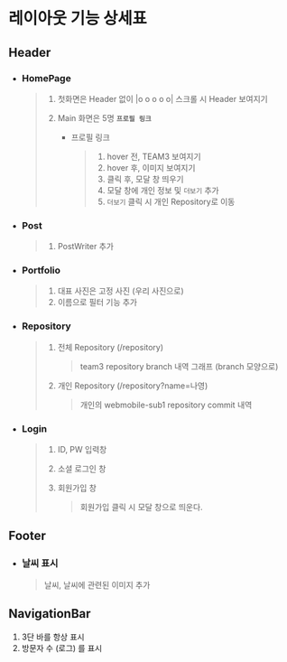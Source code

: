# 레이아웃 기능 상세표



## Header

* ### HomePage

  > 1. 첫화면은 Header 없이
  >    |o o o o o|
  >    스크롤 시 Header 보여지기
  >
  > 2. Main 화면은 5명 **`프로필 링크`**
  >
  >    * 프로필 링크
  >
  >      > 1. hover 전, TEAM3 보여지기
  >      > 2. hover 후, 이미지 보여지기
  >      > 3. 클릭 후, 모달 창 띄우기
  >      > 4. 모달 창에 개인 정보 및 `더보기` 추가
  >      > 5. `더보기` 클릭 시 개인 Repository로 이동

* ### Post

  > 1. PostWriter 추가

* ### Portfolio

  > 1. 대표 사진은 고정 사진 (우리 사진으로)
  > 2. 이름으로 필터 기능 추가

* ### Repository

  > 1. 전체 Repository (/repository)
  >
  >    > team3 repository branch 내역 그래프 (branch 모양으로)
  >
  > 2. 개인 Repository (/repository?name=나영)
  >
  >    > 개인의 webmobile-sub1 repository commit 내역

* ### Login

  > 1. ID, PW 입력창
  >
  > 2. 소셜 로그인 창
  >
  > 3. 회원가입 창
  >
  >    > 회원가입 클릭 시 모달 창으로 띄운다.



## Footer

* ### 날씨 표시

  > 날씨, 날씨에 관련된 이미지 추가



## NavigationBar

1. 3단 바를 항상 표시
2. 방문자 수 (로그) 를 표시